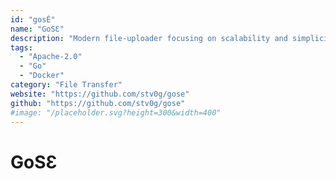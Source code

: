 ```yaml
---
id: "gosÉ"
name: "GoSƐ"
description: "Modern file-uploader focusing on scalability and simplicity. It only depends on a S3 storage backend and hence scales horizontally without the need for additional databases or caches."
tags:
  - "Apache-2.0"
  - "Go"
  - "Docker"
category: "File Transfer"
website: "https://github.com/stv0g/gose"
github: "https://github.com/stv0g/gose"
#image: "/placeholder.svg?height=300&width=400"
---
```


# GoSƐ
